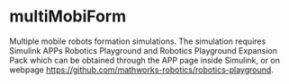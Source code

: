 # multiMobiForm
Multiple mobile robots formation simulations.
The simulation requires Simulink APPs Robotics Playground and Robotics Playground Expansion Pack which can be obtained through the APP page inside Simulink, or on webpage https://github.com/mathworks-robotics/robotics-playground.
